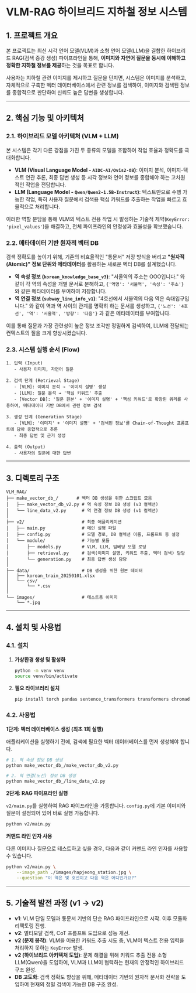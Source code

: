 
# VLM-RAG 하이브리드 지하철 정보 시스템

## 1. 프로젝트 개요

본 프로젝트는 최신 시각 언어 모델(VLM)과 소형 언어 모델(LLM)을 결합한 하이브리드 RAG(검색 증강 생성) 파이프라인을 통해, **이미지와 자연어 질문을 동시에 이해하고 정확한 지하철 정보를 제공**하는 것을 목표로 합니다.

사용자는 지하철 관련 이미지를 제시하고 질문을 던지면, 시스템은 이미지를 분석하고, 자체적으로 구축한 벡터 데이터베이스에서 관련 정보를 검색하여, 이미지와 검색된 정보를 종합적으로 판단하여 신뢰도 높은 답변을 생성합니다.

---

## 2. 핵심 기능 및 아키텍처

### 2.1. 하이브리드 모델 아키텍처 (VLM + LLM)

본 시스템은 각기 다른 강점을 가진 두 종류의 모델을 조합하여 작업 효율과 정확도를 극대화합니다.

-   **VLM (Visual Language Model - `AIDC-AI/Ovis2-8B`)**: 이미지 분석, 이미지-텍스트 연관 추론, 최종 답변 생성 등 시각 정보와 언어 정보를 종합해야 하는 고차원적인 작업을 전담합니다.
-   **LLM (Language Model - `Qwen/Qwen2-1.5B-Instruct`)**: 텍스트만으로 수행 가능한 작업, 특히 사용자 질문에서 검색용 핵심 키워드를 추출하는 작업을 빠르고 효율적으로 처리합니다.

이러한 역할 분담을 통해 VLM의 텍스트 전용 작업 시 발생하는 기술적 제약(`KeyError: 'pixel_values'`)을 해결하고, 전체 파이프라인의 안정성과 효율성을 확보했습니다.

### 2.2. 메타데이터 기반 원자적 벡터 DB

검색 정확도를 높이기 위해, 기존의 비효율적인 "통문서" 저장 방식을 버리고 **"원자적(Atomic)" 정보 단위와 메타데이터**를 활용하는 새로운 벡터 DB를 설계했습니다.

-   **역 속성 정보 (`korean_knowledge_base_v3`)**: "서울역의 주소는 OOO입니다." 와 같이 각 역의 속성을 개별 문서로 분해하고, `{'역명': '서울역', '속성': '주소'}` 와 같은 메타데이터를 부여하여 저장합니다.
-   **역 연결 정보 (`subway_line_info_v1`)**: "4호선에서 서울역의 다음 역은 숙대입구입니다." 와 같이 역과 역 사이의 관계를 명확히 하는 문서를 생성하고, `{'노선': '4호선', '역': '서울역', '방향': '다음'}` 과 같은 메타데이터를 부여합니다.

이를 통해 질문과 가장 관련성이 높은 정보 조각만 정밀하게 검색하여, LLM에 전달되는 컨텍스트의 질을 크게 향상시켰습니다.

### 2.3. 시스템 실행 순서 (Flow)

```
1. 입력 (Input)
   - 사용자 이미지, 자연어 질문

2. 검색 단계 (Retrieval Stage)
   - [VLM]: 이미지 분석 → '이미지 설명' 생성
   - [LLM]: 질문 분석 → '핵심 키워드' 추출
   - [Vector DB]: '질문 원본' + '이미지 설명' + '핵심 키워드'로 확장된 쿼리를 사용하여, 메타데이터 기반 DB에서 관련 정보 검색

3. 생성 단계 (Generation Stage)
   - [VLM]: '이미지' + '이미지 설명' + '검색된 정보'를 Chain-of-Thought 프롬프트에 담아 종합적으로 추론
   - 최종 답변 및 근거 생성

4. 출력 (Output)
   - 사용자의 질문에 대한 답변
```

---

## 3. 디렉토리 구조

```
VLM_RAG/
├── make_vector_db_/       # 벡터 DB 생성을 위한 스크립트 모음
│   ├── make_vector_db_v2.py # 역 속성 정보 DB 생성 (v3 컬렉션)
│   └── line_data_v2.py      # 역 연결 정보 DB 생성 (v1 컬렉션)
│
├── v2/                      # 최종 애플리케이션
│   ├── main.py              # 메인 실행 파일
│   ├── config.py            # 모델 경로, DB 컬렉션 이름, 프롬프트 등 설정
│   └── module/              # 기능별 모듈
│       ├── models.py        # VLM, LLM, 임베딩 모델 로딩
│       ├── retrieval.py     # 검색(이미지 설명, 키워드 추출, 벡터 검색) 담당
│       └── generation.py    # 최종 답변 생성 담당
│
├── data/                    # DB 생성을 위한 원본 데이터
│   ├── korean_train_20250101.xlsx
│   └── csv/
│       └── *.csv
│
└── images/                  # 테스트용 이미지
    └── *.jpg
```

---

## 4. 설치 및 사용법

### 4.1. 설치

1.  **가상환경 생성 및 활성화**
    ```bash
    python -m venv venv
    source venv/bin/activate
    ```

2.  **필요 라이브러리 설치**
    ```bash
    pip install torch pandas sentence_transformers transformers chromadb openpyxl tabulate
    ```

### 4.2. 사용법

**1단계: 벡터 데이터베이스 생성 (최초 1회 실행)**

애플리케이션을 실행하기 전에, 검색에 필요한 벡터 데이터베이스를 먼저 생성해야 합니다.

```bash
# 1. 역 속성 정보 DB 생성
python make_vector_db_/make_vector_db_v2.py

# 2. 역 연결(노선) 정보 DB 생성
python make_vector_db_/line_data_v2.py
```

**2단계: RAG 파이프라인 실행**

`v2/main.py`를 실행하여 RAG 파이프라인을 가동합니다. `config.py`에 기본 이미지와 질문이 설정되어 있어 바로 실행 가능합니다.

```bash
python v2/main.py
```

**커맨드 라인 인자 사용**

다른 이미지나 질문으로 테스트하고 싶을 경우, 다음과 같이 커맨드 라인 인자를 사용할 수 있습니다.

```bash
python v2/main.py \
    --image_path ./images/hapjeong_station.jpg \
    --question "이 역은 몇 호선이고 다음 역은 어디인가요?"
```

---

## 5. 기술적 발전 과정 (v1 → v2)

-   **v1**: VLM 단일 모델과 통문서 기반의 단순 RAG 파이프라인으로 시작. 이후 모듈화 리팩토링 진행.
-   **v2**: 멀티모달 검색, CoT 프롬프트 도입으로 성능 개선.
-   **v2 (문제 봉착)**: VLM을 이용한 키워드 추출 시도 중, VLM이 텍스트 전용 입력을 처리하지 못하는 `KeyError` 발생.
-   **v2 (하이브리드 아키텍처 도입)**: 문제 해결을 위해 키워드 추출 전용 소형 LLM(Qwen)을 도입하여, VLM과 LLM이 협력하는 현재의 안정적인 하이브리드 구조 완성.
-   **DB 고도화**: 검색 정확도 향상을 위해, 메타데이터 기반의 원자적 문서화 전략을 도입하여 현재의 정밀 검색이 가능한 DB 구조 완성.
